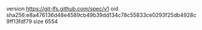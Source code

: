 version https://git-lfs.github.com/spec/v1
oid sha256:e8a476136d48e4589cb49b39dd134c78c55833ce0293f25db4928c9ff13fdf79
size 6554
